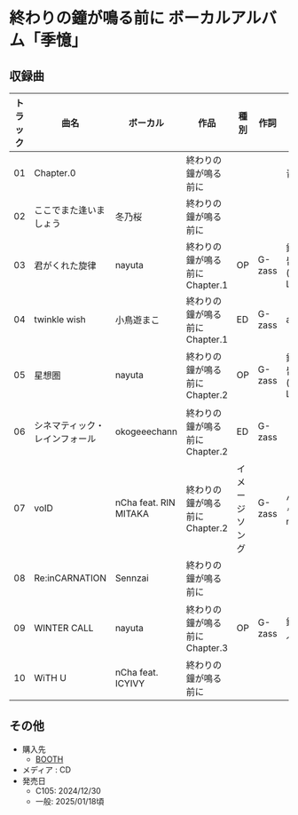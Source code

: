 # 終わりの鐘が鳴る前に ボーカルアルバム「季憶」

## 収録曲

| トラック | 曲名 | ボーカル | 作品 | 種別 | 作詞 | 作曲 | 編曲 | その他 | 年 |
|---|---|---|---|---|---|---|---|---|---|
| 01 | Chapter.0 |  | 終わりの鐘が鳴る前に |  |  | 青田圭 | 青田圭 |  |  | 
| 02 | ここでまた逢いましょう | 冬乃桜 | 終わりの鐘が鳴る前に |  |  |  |  |  | 2024 | 
| 03 | 君がくれた旋律 | nayuta | 終わりの鐘が鳴る前に Chapter.1 | OP | G-zass | 鈴谷 皆人(Vivid Lila) | 鈴谷 皆人(Vivid Lila) | ベース : kakeyan | 2022 | 
| 04 | twinkle wish | 小鳥遊まこ | 終わりの鐘が鳴る前に Chapter.1 | ED | G-zass | amyu | amyu |  | 2022 | 
| 05 | 星想圏 | nayuta | 終わりの鐘が鳴る前に Chapter.2 | OP | G-zass | 鈴谷 皆人(Vivid Lila) | 鈴谷 皆人(Vivid Lila) | ギター・ベース : 花形真喜 | 2023 | 
| 06 | シネマティック・レインフォール | okogeeechann | 終わりの鐘が鳴る前に Chapter.2 | ED | G-zass |  | 六歌（灰色Logic）、小坂ナオ |  | 2023 |
| 07 | voID | nCha feat. RIN MITAKA | 終わりの鐘が鳴る前に Chapter.2 | イメージソング | G-zass | んちゃ-nCha- | んちゃ-nCha- | MIX : ゼロはナ | 2023 | 
| 08 | Re:inCARNATION | Sennzai | 終わりの鐘が鳴る前に |  |  |  |  |  | 2024 | 
| 09 | WINTER CALL | nayuta | 終わりの鐘が鳴る前に Chapter.3 | OP | G-zass | 鈴谷皆人 | 鈴谷皆人 | ギター&ベース: 花形真喜 | 2024 | 
| 10 | WiTH U | nCha feat. ICYIVY | 終わりの鐘が鳴る前に |  |  |  |  |  |  | 

## その他

- 購入先
     - [BOOTH](https://cynicalhoney.booth.pm/items/4453458)
- メディア : CD
- 発売日
    - C105: 2024/12/30
    - 一般: 2025/01/18頃
